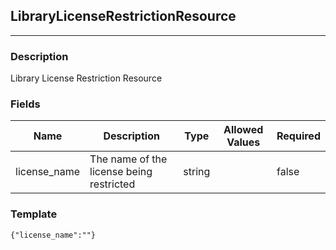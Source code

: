 ## LibraryLicenseRestrictionResource
---
### Description
Library License Restriction Resource
### Fields
| Name | Description | Type | Allowed Values | Required |
| ---- | ----------- | ---- | -------------- | -------- |
| license_name | The name of the license being restricted | string |  | false |
### Template
```
{"license_name":""}
```
